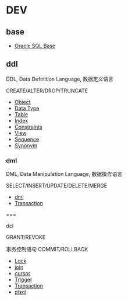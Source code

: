 # DEV

## base

- [Oracle SQL Base](SQL_Base.md)


## ddl

DDL, Data Definition Language, 数据定义语言

CREATE/ALTER/DROP/TRUNCATE

- [Object](ddl/Object.md)
- [Data Type](ddl/DataType.md)
- [Table](ddl/Table.md)
- [Index](ddl/Index.md)
- [Constraints](ddl/Constraints.md)
- [View](ddl/View.md)
- [Sequence](ddl/Sequence.md)
- [Synonym](ddl/Synonym.md)


### dml

DML, Data Manipulation Language, 数据操作语言

SELECT/INSERT/UPDATE/DELETE/MERGE

- [dml](dml/dml.md)
- [Transaction](dml/Transaction.md)


===

dcl

GRANT/REVOKE

事务控制语句
COMMIT/ROLLBACK


- [Lock](Lock.md)
- [join](join.md)
- [cursor](cursor.md)
- [Trigger](Trigger.md)
- [Transaction](dml/Transaction.md)
- [plsql](plsql/plsql.md)
